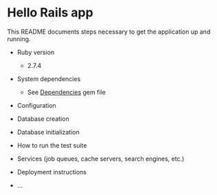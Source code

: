 # Hello Rails app

This README documents steps necessary to get the
application up and running.


* Ruby version
  - 2.7.4

* System dependencies
  - See [Dependencies](./Gemfile) gem file

* Configuration

* Database creation

* Database initialization

* How to run the test suite

* Services (job queues, cache servers, search engines, etc.)

* Deployment instructions

* ...
